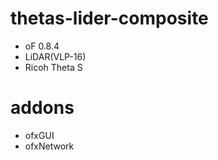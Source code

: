 # thetas-lider-composite

- oF 0.8.4
- LiDAR(VLP-16)
- Ricoh Theta S


# addons
- ofxGUI
- ofxNetwork

